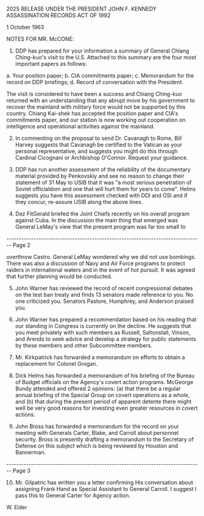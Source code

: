 2025 RELEASE UNDER THE PRESIDENT JOHN F. KENNEDY ASSASSINATION RECORDS ACT OF 1992

1 October 1963

NOTES FOR MR. McCONE:

1. DDP has prepared for your information a summary of General Chiang Ching-kuo's visit to the U.S. Attached to this summary are the four most important papers as follows:

a. Your position paper;
b. CIA commitments paper;
c. Memorandum for the record on DDP briefings;
d. Record of conversation with the President.

The visit is considered to have been a success and Chiang Ching-kuo returned with an understanding that any abrupt move by his government to recover the mainland with military force would not be supported by this country. Chiang Kai-shek has accepted the position paper and CIA's commitments paper, and our station is now working out cooperation on intelligence and operational activities against the mainland.

2. In commenting on the proposal to send Dr. Cavanagh to Rome, Bill Harvey suggests that Cavanagh be certified to the Vatican as your personal representative, and suggests you might do this through Cardinal Cicognani or Archbishop O'Connor. Request your guidance.

3. DDP has run another assessment of the reliability of the documentary material provided by Penkovskiy and see no reason to change their statement of 31 May to USIB that it was "a most serious penetration of Soviet officialdom and one that will hurt them for years to come". Helms suggests you have this assessment checked with DDI and OSI and if they concur, re-assure USIB along the above lines.

4. Dez FitGerald briefed the Joint Chiefs recently on his overall program against Cuba. In the discussion the main thing that emerged was General LeMay's view that the present program was far too small to


-------------------------------------------------------------------------------- Page 2

overthrow Castro. General LeMay wondered why we did not use bombings. There was also a discussion of Navy and Air Force programs to protect raiders in international waters and in the event of hot pursuit. It was agreed that further planning would be conducted.

5. John Warner has reviewed the record of recent congressional debates on the test ban treaty and finds 13 senators made reference to you. No one criticized you. Senators Pastore, Humphrey, and Anderson praised you.

6. John Warner has prepared a recommendation based on his reading that our standing in Congress is currently on the decline. He suggests that you meet privately with such members as Russell, Saltonstall, Vinson, and Arends to seek advice and develop a strategy for public statements by these members and other Subcommittee members.

7. Mr. Kirkpatrick has forwarded a memorandum on efforts to obtain a replacement for Colonel Grogan.

8. Dick Helms has forwarded a memorandum of his briefing of the Bureau of Budget officials on the Agency's covert action programs. McGeorge Bundy attended and offered 2 opinions: (a) that there be a regular annual briefing of the Special Group on covert operations as a whole, and (b) that during the present period of apparent detente there might well be very good reasons for investing even greater resources in covert actions.

9. John Bross has forwarded a memorandum for the record on your meeting with Generals Carter, Blake, and Carroll about personnel security. Bross is presently drafting a memorandum to the Secretary of Defense on this subject which is being reviewed by Houston and Bannerman.


-------------------------------------------------------------------------------- Page 3

10. Mr. Gilpatric has written you a letter confirming His conversation about assigning Frank Hand as Special Assistant to General Carroll. I suggest I pass this to General Carter for Agency action.

W. Elder
